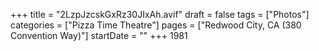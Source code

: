 +++
title = "2LzpJzcskGxRz30JIxAh.avif"
draft = false
tags = ["Photos"]
categories = ["Pizza Time Theatre"]
pages = ["Redwood City, CA (380 Convention Way)"]
startDate = ""
+++
1981
